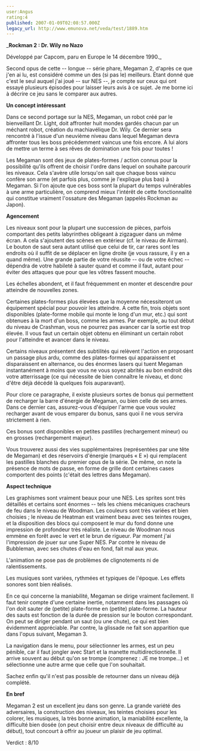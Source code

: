 ```yaml
---
user:Angus
rating:4
published: 2007-01-09T02:08:57.000Z
legacy_url: http://www.emunova.net/veda/test/1889.htm
---
```

_**Rockman 2 : Dr. Wily no Nazo**  

  

Développé par Capcom, paru en Europe le 14 décembre 1990\._  

  

Second opus de cette -- longue -- série phare, Megaman 2, d'après ce que j'en ai lu, est considéré comme un des (si pas le) meilleurs. Étant donné que c'est le seul auquel j'ai joué -- sur NES --, je compte sur ceux qui ont essayé plusieurs épisodes pour laisser leurs avis à ce sujet. Je me borne ici à décrire ce jeu sans le comparer aux autres.  

  

**Un concept intéressant**  

  

Dans ce second portage sur la NES, Megaman, un robot créé par le bienveillant Dr. Light, doit affronter huit mondes gardés chacun par un méchant robot, création du machiavélique Dr. Wily. Ce dernier sera rencontré à l'issue d'un neuvième niveau dans lequel Megaman devra affronter tous les boss précédemment vaincus une fois encore. A lui alors de mettre un terme à ses rêves de domination une fois pour toutes !  

  

Les Megaman sont des jeux de plates-formes / action connus pour la possibilité qu'ils offrent de choisir l'ordre dans lequel on souhaite parcourir les niveaux. Cela s'avère utile lorsqu'on sait que chaque boss vaincu confère son arme (et parfois plus, comme je l'explique plus bas) à Megaman. Si l'on ajoute que ces boss sont la plupart du temps vulnérables à une arme particulière, on comprend mieux l'intérêt de cette fonctionnalité qui constitue vraiment l'ossature des Megaman (appelés Rockman au Japon).  

  

**Agencement**  

  

Les niveaux sont pour la plupart une succession de pièces, parfois comportant des petits labyrinthes obligeant à zigzaguer dans un même écran. A cela s'ajoutent des scènes en extérieur (cf. le niveau de Airman). Le bouton de saut sera autant utilisé que celui de tir, car rares sont les endroits où il suffit de se déplacer en ligne droite (je vous rassure, il y en a quand même). Une grande partie de votre réussite -- ou de votre échec -- dépendra de votre habileté à sauter quand et comme il faut, autant pour éviter des attaques que pour que les vôtres fassent mouche.  

Les échelles abondent, et il faut fréquemment en monter et descendre pour atteindre de nouvelles zones.  

  

Certaines plates-formes plus élevées que la moyenne nécessiteront un équipement spécial pour pouvoir les atteindre. A cette fin, trois objets sont disponibles (plate-forme mobile qui monte le long d'un mur, etc.) qui sont obtenues à la mort d'un boss, comme les armes. Par exemple, au tout début du niveau de Crashman, vous ne pourrez pas avancer car la sortie est trop élevée. Il vous faut un certain objet obtenu en éliminant un certain robot pour l'atteindre et avancer dans le niveau.  

  

Certains niveaux présentent des subtilités qui relèvent l'action en proposant un passage plus ardu, comme des plates-formes qui apparaissent et disparaissent en alternance, ou des énormes lasers qui tuent Megaman instantanément à moins que vous ne vous soyez abrités au bon endroit dès votre atterrissage (ce qui nécessite de bien connaître le niveau, et donc d'être déjà décédé là quelques fois auparavant).  

  

Pour clore ce paragraphe, il existe plusieurs sortes de bonus qui permettent de recharger la barre d'énergie de Megaman, ou bien celle de ses armes. Dans ce dernier cas, assurez-vous d'équiper l'arme que vous voulez recharger avant de vous emparer du bonus, sans quoi il ne vous servira strictement à rien.  

Ces bonus sont disponibles en petites pastilles (rechargement mineur) ou en grosses (rechargement majeur).  

Vous trouverez aussi des vies supplémentaires (représentées par une tête de Megaman) et des réservoirs d'énergie (marqués « E ») qui remplacent les pastilles blanches du premier opus de la série. De même, on note la présence de mots de passe, en forme de grille dont certaines cases comportent des points (c'était des lettres dans Megaman).  

  

**Aspect technique**  

  

Les graphismes sont vraiment beaux pour une NES. Les sprites sont très détaillés et certains sont énormes -- tels les chiens mécaniques cracheurs de feu dans le niveau de Woodman. Les couleurs sont très variées et bien choisies ; le niveau de Heatman est vraiment beau avec ses teintes rouges, et la disposition des blocs qui composent le mur du fond donne une impression de profondeur très réaliste. Le niveau de Woodman nous emmène en forêt avec le vert et le brun de rigueur. Par moment j'ai l'impression de jouer sur une Super NES. Par contre le niveau de Bubbleman, avec ses chutes d'eau en fond, fait mal aux yeux.  

L'animation ne pose pas de problèmes de clignotements ni de ralentissements.  

Les musiques sont variées, rythmées et typiques de l'époque. Les effets sonores sont bien réalisés.  

  

En ce qui concerne la maniabilité, Megaman se dirige vraiment facilement. Il faut tenir compte d'une certaine inertie, notamment dans les passages où l'on doit sauter de (petite) plate-forme en (petite) plate-forme. La hauteur des sauts est fonction de la durée de pression sur le bouton correspondant. On peut se diriger pendant un saut (ou une chute), ce qui est bien évidemment appréciable. Par contre, la glissade ne fait son apparition que dans l'opus suivant, Megaman 3\.  

  

La navigation dans le menu, pour sélectionner les armes, est un peu pénible, car il faut jongler avec Start et la manette multidirectionnelle. Il arrive souvent au début qu'on se trompe (comprenez : JE me trompe...) et sélectionne une autre arme que celle que l'on souhaitait.  

Sachez enfin qu'il n'est pas possible de retourner dans un niveau déjà complété.  

  

**En bref**  

  

Megaman 2 est un excellent jeu dans son genre. La grande variété des adversaires, la construction des niveaux, les teintes choisies pour les colorer, les musiques, la très bonne animation, la maniabilité excellente, la difficulté bien dosée (on peut choisir entre deux niveaux de difficulté au début), tout concourt à offrir au joueur un plaisir de jeu optimal.  

  

Verdict : 8/10